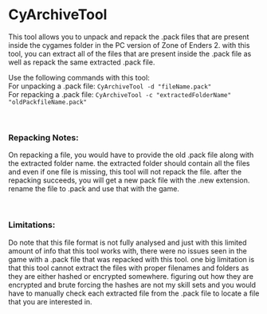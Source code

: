 # CyArchiveTool

This tool allows you to unpack and repack the .pack files that are present inside the cygames folder in the PC version of Zone of Enders 2. with this tool, you can extract all of the files that are present inside the .pack file as well as repack the same extracted .pack file.

Use the following commands with this tool:
<br>For unpacking a .pack file: ```CyArchiveTool -d "fileName.pack" ```
<br>For repacking a .pack file: ```CyArchiveTool -c "extractedFolderName" "oldPackfileName.pack" ```

<br>

### Repacking Notes:
On repacking a file, you would have to provide the old .pack file along with the extracted folder name. the extracted folder should contain all the files and even if one file is missing, this tool will not repack the file. after the repacking succeeds, you will get a new pack file with the .new extension. rename the file to .pack and use that with the game.

<br>

### Limitations:
Do note that this file format is not fully analysed and just with this limited amount of info that this tool works with, there were no issues seen in the game with a .pack file that was repacked with this tool. one big limitation is that this tool cannot extract the files with proper filenames and folders as they are either hashed or encrypted somewhere. figuring out how they are encrypted and brute forcing the hashes are not my skill sets and you would have to manually check each extracted file from the .pack file to locate a file that you are interested in. 
